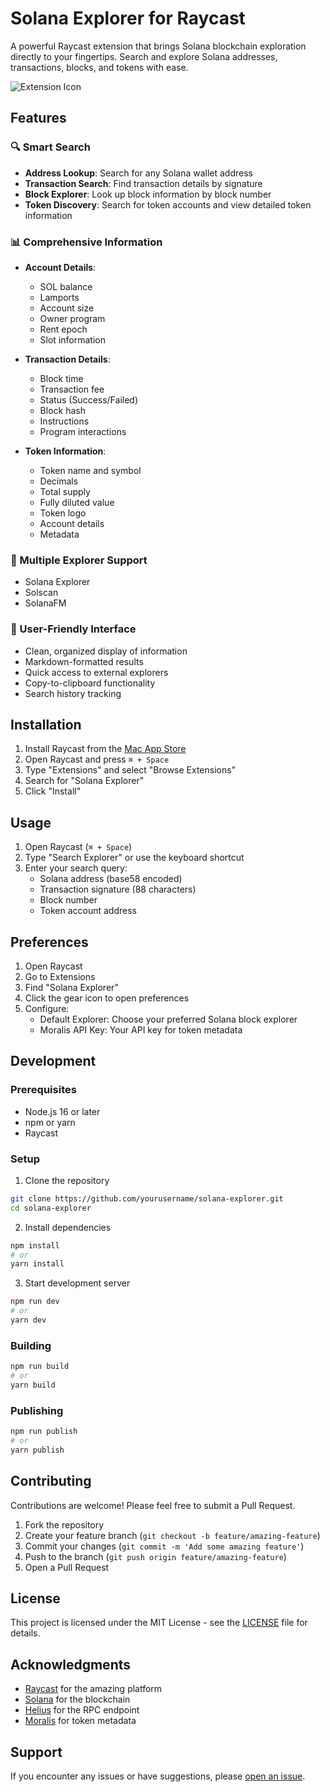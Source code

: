 # Solana Explorer for Raycast

A powerful Raycast extension that brings Solana blockchain exploration directly to your fingertips. Search and explore Solana addresses, transactions, blocks, and tokens with ease.

![Extension Icon](extension-icon.png)

## Features

### 🔍 Smart Search
- **Address Lookup**: Search for any Solana wallet address
- **Transaction Search**: Find transaction details by signature
- **Block Explorer**: Look up block information by block number
- **Token Discovery**: Search for token accounts and view detailed token information

### 📊 Comprehensive Information
- **Account Details**:
  - SOL balance
  - Lamports
  - Account size
  - Owner program
  - Rent epoch
  - Slot information

- **Transaction Details**:
  - Block time
  - Transaction fee
  - Status (Success/Failed)
  - Block hash
  - Instructions
  - Program interactions

- **Token Information**:
  - Token name and symbol
  - Decimals
  - Total supply
  - Fully diluted value
  - Token logo
  - Account details
  - Metadata

### 🔗 Multiple Explorer Support
- Solana Explorer
- Solscan
- SolanaFM

### 📱 User-Friendly Interface
- Clean, organized display of information
- Markdown-formatted results
- Quick access to external explorers
- Copy-to-clipboard functionality
- Search history tracking

## Installation

1. Install Raycast from the [Mac App Store](https://apps.apple.com/app/raycast/id1548341683)
2. Open Raycast and press `⌘ + Space`
3. Type "Extensions" and select "Browse Extensions"
4. Search for "Solana Explorer"
5. Click "Install"

## Usage

1. Open Raycast (`⌘ + Space`)
2. Type "Search Explorer" or use the keyboard shortcut
3. Enter your search query:
   - Solana address (base58 encoded)
   - Transaction signature (88 characters)
   - Block number
   - Token account address

## Preferences

1. Open Raycast
2. Go to Extensions
3. Find "Solana Explorer"
4. Click the gear icon to open preferences
5. Configure:
   - Default Explorer: Choose your preferred Solana block explorer
   - Moralis API Key: Your API key for token metadata

## Development

### Prerequisites
- Node.js 16 or later
- npm or yarn
- Raycast

### Setup
1. Clone the repository
```bash
git clone https://github.com/yourusername/solana-explorer.git
cd solana-explorer
```

2. Install dependencies
```bash
npm install
# or
yarn install
```

3. Start development server
```bash
npm run dev
# or
yarn dev
```

### Building
```bash
npm run build
# or
yarn build
```

### Publishing
```bash
npm run publish
# or
yarn publish
```

## Contributing

Contributions are welcome! Please feel free to submit a Pull Request.

1. Fork the repository
2. Create your feature branch (`git checkout -b feature/amazing-feature`)
3. Commit your changes (`git commit -m 'Add some amazing feature'`)
4. Push to the branch (`git push origin feature/amazing-feature`)
5. Open a Pull Request

## License

This project is licensed under the MIT License - see the [LICENSE](LICENSE) file for details.

## Acknowledgments

- [Raycast](https://raycast.com/) for the amazing platform
- [Solana](https://solana.com/) for the blockchain
- [Helius](https://helius.xyz/) for the RPC endpoint
- [Moralis](https://moralis.io/) for token metadata

## Support

If you encounter any issues or have suggestions, please [open an issue](https://github.com/yourusername/solana-explorer/issues).